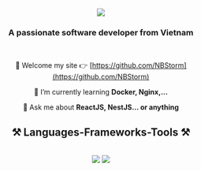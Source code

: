 <h1 align="center">
    <img src="https://readme-typing-svg.herokuapp.com/?font=Righteous&size=35&center=true&vCenter=true&width=500&height=70&duration=4000&lines=I'm+Tung+Bao!+👋;+I'm+Fullstack+Developer!;" />
</h1>

<h3 align="center">A passionate software developer from Vietnam</h3>

<br/>

<div align="center">

🔭 Welcome my site 👉 [https://github.com/NBStorm](https://github.com/NBStorm)

🌱 I’m currently learning **Docker, Nginx,...**

💬 Ask me about **ReactJS, NestJS... or anything**

<h2 align="center">⚒️ Languages-Frameworks-Tools ⚒️</h2>
<br/>
<div align="center">
    <img src="https://skillicons.dev/icons?i=typescript,javascript,java,python,php,vscode,linux,github,git,docker,vite" />
    <img src="https://skillicons.dev/icons?i=react,vue,nodejs,django,spring,net,mui,tailwind,mongodb,mysql" /><br>
</div>
